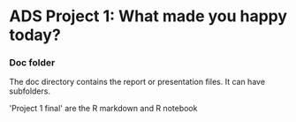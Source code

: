 # ADS Project 1: What made you happy today?
### Doc folder

The doc directory contains the report or presentation files. It can have subfolders. 

'Project 1 final' are the R markdown and R notebook
